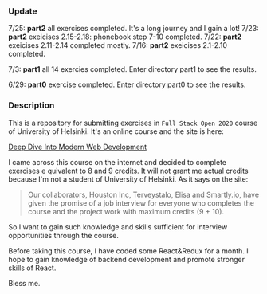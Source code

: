 ### Update

7/25:  **part2** all exercises completed. It's a long journey and I gain a lot!
7/23: **part2** exeicises 2.15-2.18: phonebook step 7-10 completed.
7/22: **part2** exeicises 2.11-2.14 completed mostly.
7/16: **part2** exeicises 2.1-2.10 completed.

7/3: **part1** all 14 exercies completed. Enter directory part1 to see the results.

6/29: **part0** exercise completed. Enter directory part0 to see the results.

### Description
This is a repository for submitting exercises in `Full Stack Open 2020` course of University of Helsinki. It's an online course and the site is here:

[Deep Dive Into Modern Web Development](https://fullstackopen.com/en)

I came across this course on the internet and decided to complete exercises e quivalent to 8 and 9 credits. It will not grant me actual credits because I'm not a student of University of Helsinki. As it says on the site:

> Our collaborators, Houston Inc, Terveystalo, Elisa and Smartly.io, have given the promise of a job interview for everyone who completes the course and the project work with maximum credits (9 + 10).

So I want to gain such knowledge and skills sufficient for interview opportunities through the course.

Before taking this course, I have coded some React&Redux for a month. I hope to gain knowledge of backend development and promote stronger skills of React.

Bless me.